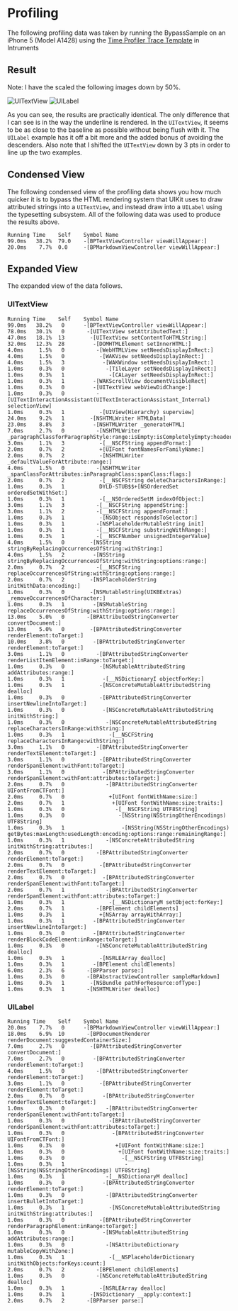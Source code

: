 # Profiling

The following profiling data was taken by running the BypassSample on an
iPhone 5 (Model A1428) using the [Time Profiler Trace Template](https://developer.apple.com/library/ios/#documentation/DeveloperTools/Conceptual/InstrumentsUserGuide/AnalysingCPUUsageinYourOSXApp/AnalysingCPUUsageinYourOSXApp.html#//apple_ref/doc/uid/TP40004652-CH16-SW8)
in Intruments

## Result

Note: I have the scaled the following images down by 50%.

![UITextView](./UITextView.png)
![UILabel](./UILabel.png)

As you can see, the results are practically identical. The only difference that
I can see is in the way the underline is rendered. In the `UITextView`, it seems
to be as close to the baseline as possible without being flush with it. The
`UILabel` example has it off a bit more and the added bonus of avoiding the
descenders. Also note that I shifted the `UITextView` down by 3 pts in order to
line up the two examples.

## Condensed View

The following condensed view of the profiling data shows you how much quicker it
is to bypass the HTML rendering system that UIKit uses to draw attributed
strings into a `UITextView`, and instead draw into a `UILabel` using the
typesetting subsystem. All of the following data was used to produce the results
above.

    Running Time	Self	Symbol Name
    99.0ms   38.2%	79.0	-[BPTextViewController viewWillAppear:]
    20.0ms    7.7%	0.0	 	-[BPMarkdownViewController viewWillAppear:]

## Expanded View

The expanded view of the data follows.

### UITextView

    Running Time	Self	Symbol Name
    99.0ms   38.2%	 0	 	-[BPTextViewController viewWillAppear:]
    78.0ms   30.1%	 0	 	 -[UITextView setAttributedText:]
    47.0ms   18.1%	13	 	  -[UITextView setContentToHTMLString:]
    32.0ms   12.3%	28	 	   -[DOMHTMLElement setInnerHTML:]
    4.0ms     1.5%	 0	 	    -[WebHTMLView setNeedsDisplayInRect:]
    4.0ms     1.5%	 0	 	     -[WAKView setNeedsDisplayInRect:]
    4.0ms     1.5%	 3	 	      -[WAKWindow setNeedsDisplayInRect:]
    1.0ms     0.3%	 0	 	       -[TileLayer setNeedsDisplayInRect:]
    1.0ms     0.3%	 1	 	        -[CALayer setNeedsDisplayInRect:]
    1.0ms     0.3%	 1	 	   -[WAKScrollView documentVisibleRect]
    1.0ms     0.3%	 0	 	   -[UITextView webViewDidChange:]
    1.0ms     0.3%	 0	 	    -[UITextInteractionAssistant(UITextInteractionAssistant_Internal) selectionView]
    1.0ms     0.3%	 1	 	     -[UIView(Hierarchy) superview]
    24.0ms    9.2%	 1	 	  -[NSHTMLWriter HTMLData]
    23.0ms    8.8%	 3	 	   -[NSHTMLWriter _generateHTML]
    7.0ms     2.7%	 0	 	    -[NSHTMLWriter _paragraphClassforParagraphStyle:range:isEmpty:isCompletelyEmpty:headerString:alignmentString:directionString:]
    3.0ms     1.1%	 3	 	     -[__NSCFString appendFormat:]
    2.0ms     0.7%	 2	 	     +[UIFont fontNamesForFamilyName:]
    2.0ms     0.7%	 2	 	     -[NSHTMLWriter _defaultValueForAttribute:range:]
    4.0ms     1.5%	 0	 	    -[NSHTMLWriter _spanClassForAttributes:inParagraphClass:spanClass:flags:]
    2.0ms     0.7%	 2	 	     -[__NSCFString deleteCharactersInRange:]
    1.0ms     0.3%	 1	 	     DYLD-STUB$$+[NSOrderedSet orderedSetWithSet:]
    1.0ms     0.3%	 1	 	     -[__NSOrderedSetM indexOfObject:]
    3.0ms     1.1%	 3	 	    -[__NSCFString appendString:]
    3.0ms     1.1%	 2	 	    -[__NSCFString appendFormat:]
    1.0ms     0.3%	 1	 	     -[NSObject respondsToSelector:]
    1.0ms     0.3%	 1	 	    -[NSPlaceholderMutableString init]
    1.0ms     0.3%	 1	 	    -[__NSCFString substringWithRange:]
    1.0ms     0.3%	 1	 	    -[__NSCFNumber unsignedIntegerValue]
    4.0ms     1.5%	 0	 	  -[NSString stringByReplacingOccurrencesOfString:withString:]
    4.0ms     1.5%	 2	 	   -[NSString stringByReplacingOccurrencesOfString:withString:options:range:]
    2.0ms     0.7%	 2	 	    -[__NSCFString replaceOccurrencesOfString:withString:options:range:]
    2.0ms     0.7%	 2	 	  -[NSPlaceholderString initWithData:encoding:]
    1.0ms     0.3%	 0	 	  -[NSMutableString(UIKBExtras) _removeOccurrencesOfCharacter:]
    1.0ms     0.3%	 1	 	   -[NSMutableString replaceOccurrencesOfString:withString:options:range:]
    13.0ms    5.0%	 0	 	 -[BPAttributedStringConverter convertDocument:]
    13.0ms    5.0%	 0	 	  -[BPAttributedStringConverter renderElement:toTarget:]
    10.0ms    3.8%	 0	 	   -[BPAttributedStringConverter renderElement:toTarget:]
    3.0ms     1.1%	 0	 	    -[BPAttributedStringConverter renderListItemElement:inRange:toTarget:]
    1.0ms     0.3%	 0	 	     -[NSMutableAttributedString addAttributes:range:]
    1.0ms     0.3%	 1 	 	      -[__NSDictionaryI objectForKey:]
    1.0ms     0.3%	 1	 	     -[NSConcreteMutableAttributedString dealloc]
    1.0ms     0.3%	 0	 	     -[BPAttributedStringConverter insertNewlineIntoTarget:]
    1.0ms     0.3%	 0	 	      -[NSConcreteMutableAttributedString initWithString:]
    1.0ms     0.3%	 0	 	       -[NSConcreteMutableAttributedString replaceCharactersInRange:withString:]
    1.0ms     0.3%	 1	 	        -[__NSCFString replaceCharactersInRange:withString:]
    3.0ms     1.1%	 0	 	    -[BPAttributedStringConverter renderTextElement:toTarget:]
    3.0ms     1.1%	 0	 	     -[BPAttributedStringConverter renderSpanElement:withFont:toTarget:]
    3.0ms     1.1%	 0	 	      -[BPAttributedStringConverter renderSpanElement:withFont:attributes:toTarget:]
    2.0ms     0.7%	 0	 	       -[BPAttributedStringConverter UIFontFromCTFont:]
    2.0ms     0.7%	 0	 	        +[UIFont fontWithName:size:]
    2.0ms     0.7%	 1	 	         +[UIFont fontWithName:size:traits:]
    1.0ms     0.3%	 0	 	          -[__NSCFString UTF8String]
    1.0ms     0.3%	 0	 	           -[NSString(NSStringOtherEncodings) UTF8String]
    1.0ms     0.3%	 1	 	            -[NSString(NSStringOtherEncodings) getBytes:maxLength:usedLength:encoding:options:range:remainingRange:]
    1.0ms     0.3%	 1	 	       -[NSConcreteAttributedString initWithString:attributes:]
    2.0ms     0.7%	 0	 	    -[BPAttributedStringConverter renderElement:toTarget:]
    2.0ms     0.7%	 0	 	     -[BPAttributedStringConverter renderTextElement:toTarget:]
    2.0ms     0.7%	 0	 	      -[BPAttributedStringConverter renderSpanElement:withFont:toTarget:]
    2.0ms     0.7%	 1	 	       -[BPAttributedStringConverter renderSpanElement:withFont:attributes:toTarget:]
    1.0ms     0.3%	 1	 	        -[__NSDictionaryM setObject:forKey:]
    2.0ms     0.7%	 1	 	    -[BPElement childElements]
    1.0ms     0.3%	 1	 	     +[NSArray arrayWithArray:]
    1.0ms     0.3%	 1 	 	   -[BPAttributedStringConverter insertNewlineIntoTarget:]
    1.0ms     0.3%	 0	 	   -[BPAttributedStringConverter renderBlockCodeElement:inRange:toTarget:]
    1.0ms     0.3%	 0	 	    -[NSConcreteMutableAttributedString dealloc]
    1.0ms     0.3%	 1	 	     -[NSRLEArray dealloc]
    1.0ms     0.3%	 1	 	   -[BPElement childElements]
    6.0ms     2.3%	 6	 	 -[BPParser parse:]
    1.0ms     0.3%	 0	 	 -[BPAbstractViewController sampleMarkdown]
    1.0ms     0.3%	 1	 	  -[NSBundle pathForResource:ofType:]
    1.0ms     0.3%	 1	 	 -[NSHTMLWriter dealloc]

### UILabel

    Running Time	Self	Symbol Name
    20.0ms    7.7%	 0	 	-[BPMarkdownViewController viewWillAppear:]
    18.0ms    6.9%	10	 	 -[BPDocumentRenderer renderDocument:suggestedContainerSize:]
    7.0ms     2.7%	 0	 	  -[BPAttributedStringConverter convertDocument:]
    7.0ms     2.7%	 0	 	   -[BPAttributedStringConverter renderElement:toTarget:]
    4.0ms     1.5%	 0	 	    -[BPAttributedStringConverter renderElement:toTarget:]
    3.0ms     1.1%	 0	 	     -[BPAttributedStringConverter renderElement:toTarget:]
    2.0ms     0.7%	 0	 	      -[BPAttributedStringConverter renderTextElement:toTarget:]
    1.0ms     0.3%	 0	 	       -[BPAttributedStringConverter renderSpanElement:withFont:toTarget:]
    1.0ms     0.3%	 0	 	        -[BPAttributedStringConverter renderSpanElement:withFont:attributes:toTarget:]
    1.0ms     0.3%	 0	 	         -[BPAttributedStringConverter UIFontFromCTFont:]
    1.0ms     0.3%	 0	 	          +[UIFont fontWithName:size:]
    1.0ms     0.3%	 0	 	           +[UIFont fontWithName:size:traits:]
    1.0ms     0.3%	 0	 	            -[__NSCFString UTF8String]
    1.0ms     0.3%	 1	 	             -[NSString(NSStringOtherEncodings) UTF8String]
    1.0ms     0.3%	 1	 	       -[__NSDictionaryM dealloc]
    1.0ms     0.3%	 0	 	      -[BPAttributedStringConverter renderElement:toTarget:]
    1.0ms     0.3%	 0	 	       -[BPAttributedStringConverter insertBulletIntoTarget:]
    1.0ms     0.3%	 1	 	        -[NSConcreteMutableAttributedString initWithString:attributes:]
    1.0ms     0.3%	 0	 	     -[BPAttributedStringConverter renderParagraphElement:inRange:toTarget:]
    1.0ms     0.3%	 0	 	      -[NSMutableAttributedString addAttributes:range:]
    1.0ms     0.3%	 0	 	       -[NSAttributeDictionary mutableCopyWithZone:]
    1.0ms     0.3%	 1	 	        -[__NSPlaceholderDictionary initWithObjects:forKeys:count:]
    2.0ms     0.7%	 2	 	    -[BPElement childElements]
    1.0ms     0.3%	 0	 	    -[NSConcreteMutableAttributedString dealloc]
    1.0ms     0.3%	 1	 	     -[NSRLEArray dealloc]
    1.0ms     0.3%	 1	 	  -[NSDictionary __apply:context:]
    2.0ms     0.7%	 2	 	 -[BPParser parse:]


